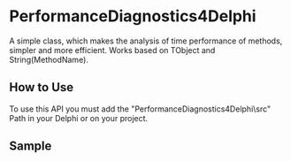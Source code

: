 # PerformanceDiagnostics4Delphi
A simple class, which makes the analysis of time performance of methods, simpler and more efficient.
Works based on TObject and String(MethodName).
## How to Use
To use this API you must add the "PerformanceDiagnostics4Delphi\src" Path in your Delphi or on your project.
## Sample
